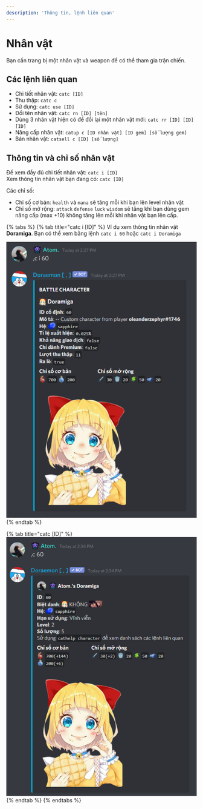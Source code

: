 ```yaml
---
description: 'Thông tin, lệnh liên quan'
---
```


# Nhân vật

Bạn cần trang bị một nhân vật và weapon để có thể tham gia trận chiến.

## Các lệnh liên quan

*  Chi tiết nhân vật: `catc [ID]`
*  Thu thập: `catc c`
*  Sử dụng: `catc use [ID]`
*  Đổi tên nhân vật: `catc rn [ID] [tên]`
*  Dùng 3 nhân vật hiện có để đổi lại một nhân vật mới: `catc rr [ID] [ID] [ID]`
*  Nâng cấp nhân vật: `catup c [ID nhân vật] [ID gem] [số lượng gem]`
*  Bán nhân vật: `catsell c [ID] [số lượng]`

## Thông tin và chỉ số nhân vật

Để xem đầy đủ chi tiết nhân vật: `catc i [ID]`   
Xem thông tin nhân vật bạn đang có: `catc [ID]`

Các chỉ số:

* Chỉ số cơ bản:  `health` và `mana` sẽ tăng mỗi khi bạn lên level nhân vật
* Chỉ số mở rộng:  `attack` `defense` `luck` `wisdom` sẽ tăng khi bạn dùng gem nâng cấp \(max +10\) không tăng lên mỗi khi nhân vật bạn lên cấp.

{% tabs %}
{% tab title="catc i \[ID\]" %}
Ví dụ xem thông tin nhân vật **Doramiga**. Bạn có thể xem bằng lệnh `catc i 60` hoặc `catc i Doramiga`

![Th&#xF4;ng tin nh&#xE2;n v&#x1EAD;t ID Doramiga](../../.gitbook/assets/image%20%285%29.png)
{% endtab %}

{% tab title="catc \[ID\]" %}
![Th&#xF4;ng tin Doramiga b&#x1EA1;n &#x111;ang s&#x1EDF; h&#x1EEF;u](../../.gitbook/assets/image%20%286%29.png)
{% endtab %}
{% endtabs %}

